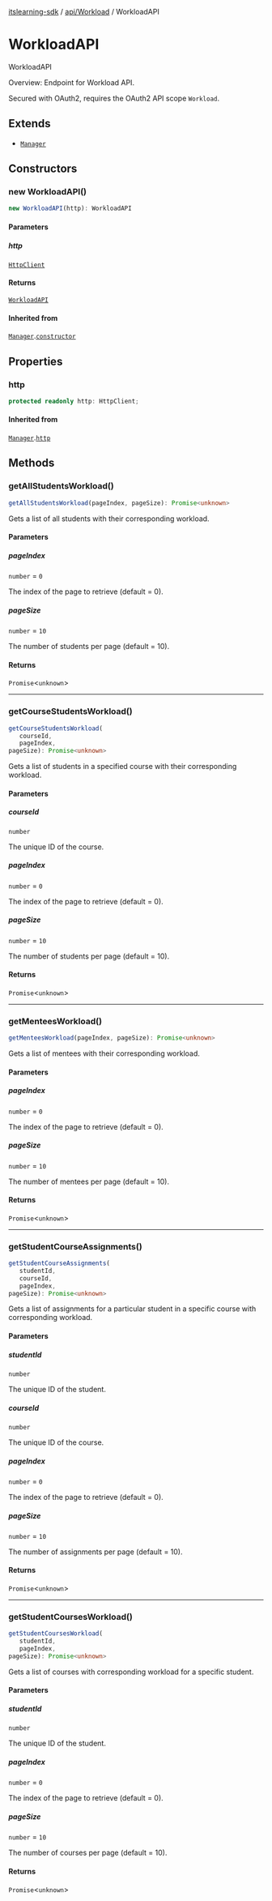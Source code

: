 [itslearning-sdk](../../../modules.md) / [api/Workload](../index.md) / WorkloadAPI

# WorkloadAPI

WorkloadAPI

Overview:
Endpoint for Workload API.

Secured with OAuth2, requires the OAuth2 API scope `Workload`.

## Extends

- [`Manager`](../../../lib/Manager/classes/Manager.md)

## Constructors

### new WorkloadAPI()

```ts
new WorkloadAPI(http): WorkloadAPI
```

#### Parameters

##### http

[`HttpClient`](../../../lib/HttpClient/classes/HttpClient.md)

#### Returns

[`WorkloadAPI`](WorkloadAPI.md)

#### Inherited from

[`Manager`](../../../lib/Manager/classes/Manager.md).[`constructor`](../../../lib/Manager/classes/Manager.md#constructors)

## Properties

### http

```ts
protected readonly http: HttpClient;
```

#### Inherited from

[`Manager`](../../../lib/Manager/classes/Manager.md).[`http`](../../../lib/Manager/classes/Manager.md#http-1)

## Methods

### getAllStudentsWorkload()

```ts
getAllStudentsWorkload(pageIndex, pageSize): Promise<unknown>
```

Gets a list of all students with their corresponding workload.

#### Parameters

##### pageIndex

`number` = `0`

The index of the page to retrieve (default = 0).

##### pageSize

`number` = `10`

The number of students per page (default = 10).

#### Returns

`Promise`\<`unknown`\>

***

### getCourseStudentsWorkload()

```ts
getCourseStudentsWorkload(
   courseId, 
   pageIndex, 
pageSize): Promise<unknown>
```

Gets a list of students in a specified course with their corresponding workload.

#### Parameters

##### courseId

`number`

The unique ID of the course.

##### pageIndex

`number` = `0`

The index of the page to retrieve (default = 0).

##### pageSize

`number` = `10`

The number of students per page (default = 10).

#### Returns

`Promise`\<`unknown`\>

***

### getMenteesWorkload()

```ts
getMenteesWorkload(pageIndex, pageSize): Promise<unknown>
```

Gets a list of mentees with their corresponding workload.

#### Parameters

##### pageIndex

`number` = `0`

The index of the page to retrieve (default = 0).

##### pageSize

`number` = `10`

The number of mentees per page (default = 10).

#### Returns

`Promise`\<`unknown`\>

***

### getStudentCourseAssignments()

```ts
getStudentCourseAssignments(
   studentId, 
   courseId, 
   pageIndex, 
pageSize): Promise<unknown>
```

Gets a list of assignments for a particular student in a specific course with corresponding workload.

#### Parameters

##### studentId

`number`

The unique ID of the student.

##### courseId

`number`

The unique ID of the course.

##### pageIndex

`number` = `0`

The index of the page to retrieve (default = 0).

##### pageSize

`number` = `10`

The number of assignments per page (default = 10).

#### Returns

`Promise`\<`unknown`\>

***

### getStudentCoursesWorkload()

```ts
getStudentCoursesWorkload(
   studentId, 
   pageIndex, 
pageSize): Promise<unknown>
```

Gets a list of courses with corresponding workload for a specific student.

#### Parameters

##### studentId

`number`

The unique ID of the student.

##### pageIndex

`number` = `0`

The index of the page to retrieve (default = 0).

##### pageSize

`number` = `10`

The number of courses per page (default = 10).

#### Returns

`Promise`\<`unknown`\>
